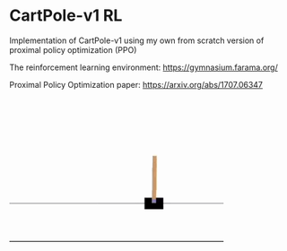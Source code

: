 # CartPole-v1 RL

Implementation of CartPole-v1 using my own from scratch version of proximal policy optimization (PPO)

The reinforcement learning environment:
https://gymnasium.farama.org/

Proximal Policy Optimization paper:
https://arxiv.org/abs/1707.06347


![demo](assets/cartpole-inference.gif)